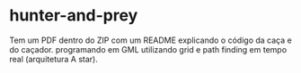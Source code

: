 # hunter-and-prey
Tem um PDF dentro do ZIP com um README explicando o código da caça e do caçador.
programando em GML utilizando grid e path finding em tempo real (arquitetura A star). 
